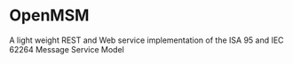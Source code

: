 # OpenMSM
A light weight REST and Web service implementation of the ISA 95 and IEC 62264 Message Service Model
